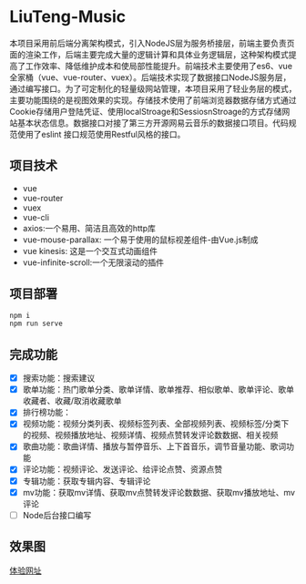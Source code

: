 # LiuTeng-Music

​		本项目采用前后端分离架构模式，引入NodeJS层为服务桥接层，前端主要负责页面的渲染工作，后端主要完成大量的逻辑计算和具体业务逻辑层，这种架构模式提高了工作效率、降低维护成本和使局部性能提升。前端技术主要使用了es6、vue 全家桶（vue、vue-router、vuex）。后端技术实现了数据接口NodeJS服务层，通过编写接口。为了可定制化的轻量级网站管理，本项目采用了轻业务层的模式，主要功能围绕的是视图效果的实现。存储技术使用了前端浏览器数据存储方式通过Cookie存储用户登陆凭证、使用localStroage和SessiosnStroage的方式存储网站基本状态信息。数据接口对接了第三方开源网易云音乐的数据接口项目。代码规范使用了eslint 接口规范使用Restful风格的接口。

## 项目技术

- vue
- vue-router
- vuex
- vue-cli
- axios:一个易用、简洁且高效的http库
- vue-mouse-parallax: 一个易于使用的鼠标视差组件-由Vue.js制成
- vue kinesis: 这是一个交互式动画组件
- vue-infinite-scroll:一个无限滚动的插件

## 项目部署

```bash
npm i 
npm run serve 
```

## 完成功能

- [x] 搜索功能：搜索建议
- [x]  歌单功能：热门歌单分类、歌单详情、歌单推荐、相似歌单、歌单评论、歌单收藏者、收藏/取消收藏歌单
- [x]   排行榜功能：
- [x]  视频功能：视频分类列表、视频标签列表、全部视频列表、视频标签/分类下的视频、视频播放地址、视频详情、视频点赞转发评论数数据、相关视频
- [x]  歌曲功能：歌曲详情、播放与暂停音乐、上下首音乐，调节音量功能、歌词功能
- [x]  评论功能：视频评论、发送评论、给评论点赞、资源点赞
- [x] 专辑功能：获取专辑内容、专辑评论
- [x] mv功能：获取mv详情、获取mv点赞转发评论数数据、获取mv播放地址、mv评论
- [ ] Node后台接口编写

## 效果图

[体验网址](http://120.78.149.188:3000/)
